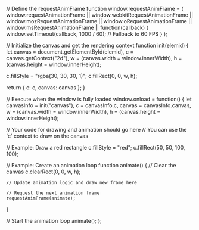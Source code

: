 // Define the requestAnimFrame function
window.requestAnimFrame = (
  window.requestAnimationFrame ||
  window.webkitRequestAnimationFrame ||
  window.mozRequestAnimationFrame ||
  window.oRequestAnimationFrame ||
  window.msRequestAnimationFrame ||
  function(callback) {
    window.setTimeout(callback, 1000 / 60); // Fallback to 60 FPS
  }
);

// Initialize the canvas and get the rendering context
function init(elemid) {
  let canvas = document.getElementById(elemid),
    c = canvas.getContext("2d"),
    w = (canvas.width = window.innerWidth),
    h = (canvas.height = window.innerHeight);
  
  c.fillStyle = "rgba(30, 30, 30, 1)";
  c.fillRect(0, 0, w, h);
  
  return { c: c, canvas: canvas };
}

// Execute when the window is fully loaded
window.onload = function() {
  let canvasInfo = init("canvas"),
    c = canvasInfo.c,
    canvas = canvasInfo.canvas,
    w = (canvas.width = window.innerWidth),
    h = (canvas.height = window.innerHeight);
  
  // Your code for drawing and animation should go here
  // You can use the 'c' context to draw on the canvas
  
  // Example: Draw a red rectangle
  c.fillStyle = "red";
  c.fillRect(50, 50, 100, 100);
  
  // Example: Create an animation loop
  function animate() {
    // Clear the canvas
    c.clearRect(0, 0, w, h);
    
    // Update animation logic and draw new frame here
    
    // Request the next animation frame
    requestAnimFrame(animate);
  }
  
  // Start the animation loop
  animate();
};

